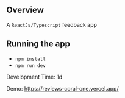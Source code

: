 ## Overview

A `ReactJs/Typescript` feedback app

## Running the app

- `npm install`
- `npm run dev`

Development Time: 1d

Demo: https://reviews-coral-one.vercel.app/
